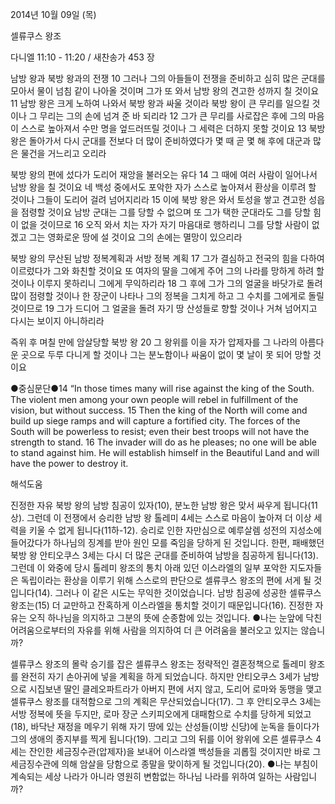 2014년 10월 09일 (목)

셀류쿠스 왕조



다니엘 11:10 - 11:20 / 새찬송가 453 장


남방 왕과 북방 왕과의 전쟁
10 그러나 그의 아들들이 전쟁을 준비하고 심히 많은 군대를 모아서 물이 넘침 같이 나아올 것이며 그가 또 와서 남방 왕의 견고한 성까지 칠 것이요 11 남방 왕은 크게 노하여 나와서 북방 왕과 싸울 것이라 북방 왕이 큰 무리를 일으킬 것이나 그 무리는 그의 손에 넘겨 준 바 되리라 12 그가 큰 무리를 사로잡은 후에 그의 마음이 스스로 높아져서 수만 명을 엎드러뜨릴 것이나 그 세력은 더하지 못할 것이요 13 북방 왕은 돌아가서 다시 군대를 전보다 더 많이 준비하였다가 몇 때 곧 몇 해 후에 대군과 많은 물건을 거느리고 오리라

북방 왕의 편에 섰다가 도리어 재앙을 불러오는 유다
14 그 때에 여러 사람이 일어나서 남방 왕을 칠 것이요 네 백성 중에서도 포악한 자가 스스로 높아져서 환상을 이루려 할 것이나 그들이 도리어 걸려 넘어지리라 15 이에 북방 왕은 와서 토성을 쌓고 견고한 성읍을 점령할 것이요 남방 군대는 그를 당할 수 없으며 또 그가 택한 군대라도 그를 당할 힘이 없을 것이므로 16 오직 와서 치는 자가 자기 마음대로 행하리니 그를 당할 사람이 없겠고 그는 영화로운 땅에 설 것이요 그의 손에는 멸망이 있으리라

북방 왕의 무산된 남방 정복계획과 서방 정복 계획
17 그가 결심하고 전국의 힘을 다하여 이르렀다가 그와 화친할 것이요 또 여자의 딸을 그에게 주어 그의 나라를 망하게 하려 할 것이나 이루지 못하리니 그에게 무익하리라 18 그 후에 그가 그의 얼굴을 바닷가로 돌려 많이 점령할 것이나 한 장군이 나타나 그의 정복을 그치게 하고 그 수치를 그에게로 돌릴 것이므로 19 그가 드디어 그 얼굴을 돌려 자기 땅 산성들로 향할 것이나 거쳐 넘어지고 다시는 보이지 아니하리라

즉위 후 며칠 만에 암살당할 북방 왕 
20 그 왕위를 이을 자가 압제자를 그 나라의 아름다운 곳으로 두루 다니게 할 것이나 그는 분노함이나 싸움이 없이 몇 날이 못 되어 망할 것이요



●중심문단●14 “In those times many will rise against the king of the South. The violent men among your own people will rebel in fulfillment of the vision, but without success.  15 Then the king of the North will come and build up siege ramps and will capture a fortified city. The forces of the South will be powerless to resist; even their best troops will not have the strength to stand. 16 The invader will do as he pleases; no one will be able to stand against him. He will establish himself in the Beautiful Land and will have the power to destroy it.

해석도움





진정한 자유 
북방 왕의 남방 침공이 있자(10), 분노한 남방 왕은 맞서 싸우게 됩니다(11상). 그런데 이 전쟁에서 승리한 남방 왕 톨레미 4세는 스스로 마음이 높아져 더 이상 세력을 키울 수 없게 됩니다(11하-12). 승리로 인한 자만심으로 예루살렘 성전의 지성소에 들어갔다가 하나님의 징계를 받아 원인 모를 죽임을 당하게 된 것입니다. 한편, 패배했던 북방 왕 안티오쿠스 3세는 다시 더 많은 군대를 준비하여 남방을 침공하게 됩니다(13). 그런데 이 와중에 당시 톨레미 왕조의 통치 아래 있던 이스라엘의 일부 포악한 지도자들은 독립이라는 환상을 이루기 위해 스스로의 판단으로 셀류쿠스 왕조의 편에 서게 될 것입니다(14). 그러나 이 같은 시도는 무익한 것이었습니다. 남방 침공에 성공한 셀류쿠스 왕조는(15) 더 교만하고 잔혹하게 이스라엘을 통치할 것이기 때문입니다(16). 진정한 자유는 오직 하나님을 의지하고 그분의 뜻에 순종함에 있는 것입니다. 
●나는 눈앞에 닥친 어려움으로부터의 자유를 위해 사람을 의지하여 더 큰 어려움을 불러오고 있지는 않습니까?  

셀류쿠스 왕조의 몰락 
승기를 잡은 셀류쿠스 왕조는 정략적인 결혼정책으로 톨레미 왕조를 완전히 자기 손아귀에 넣을 계획을 하게 되었습니다. 하지만 안티오쿠스 3세가 남방으로 시집보낸 딸인 클레오파트라가 아버지 편에 서지 않고, 도리어 로마와 동맹을 맺고 셀류쿠스 왕조를 대적함으로 그의 계획은 무산되었습니다(17). 그 후 안티오쿠스 3세는 서방 정복에 뜻을 두지만, 로마 장군 스키피오에게 대패함으로 수치를 당하게 되었고(18), 바닥난 재정을 메우기 위해 자기 땅에 있는 산성들(이방 신당)에 눈독을 들이다가 그의 생애의 종지부를 찍게 됩니다(19). 그리고 그의 뒤를 이어 왕위에 오른 셀류쿠스 4세는 잔인한 세금징수관(압제자)을 보내어 이스라엘 백성들을 괴롭힐 것이지만 바로 그 세금징수관에 의해 암살을 당함으로 종말을 맞이하게 될 것입니다(20). 
●나는 부침이 계속되는 세상 나라가 아니라 영원히 변함없는 하나님 나라를 위하여 일하는 사람입니까?